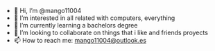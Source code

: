 - 👋 Hi, I’m @mango11004
- 👀 I’m interested in all related with computers, everything
- 🌱 I’m currently learning a bachelors degree
- 💞️ I’m looking to collaborate on things that i like and friends proyects
- 📫 How to reach me: mango11004@outlook.es
